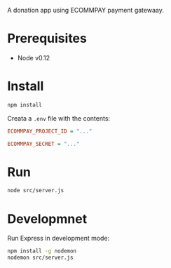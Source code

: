A donation app using ECOMMPAY payment gatewaay.

# Prerequisites

* Node v0.12

# Install

```sh
npm install
```

Creata a `.env` file with the contents:

```ini
ECOMMPAY_PROJECT_ID = "..."

ECOMMPAY_SECRET = "..."
```

# Run

```sh
node src/server.js
```

# Developmnet

Run Express in development mode:

```sh
npm install -g nodemon
nodemon src/server.js
```

